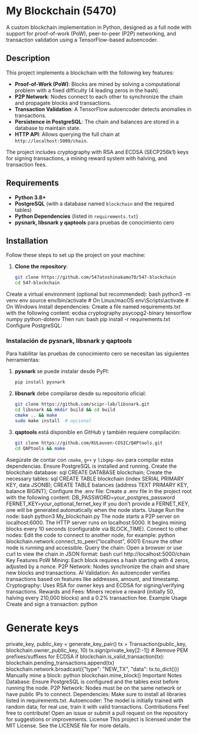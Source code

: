 # My Blockchain (5470)

A custom blockchain implementation in Python, designed as a full node with support for proof-of-work (PoW), peer-to-peer (P2P) networking, and transaction validation using a TensorFlow-based autoencoder.

## Description

This project implements a blockchain with the following key features:
- **Proof-of-Work (PoW)**: Blocks are mined by solving a computational problem with a fixed difficulty (4 leading zeros in the hash).
- **P2P Network**: Nodes connect to each other to synchronize the chain and propagate blocks and transactions.
- **Transaction Validation**: A TensorFlow autoencoder detects anomalies in transactions.
- **Persistence in PostgreSQL**: The chain and balances are stored in a database to maintain state.
- **HTTP API**: Allows querying the full chain at `http://localhost:5000/chain`.

The project includes cryptography with RSA and ECDSA (SECP256k1) keys for signing transactions, a mining reward system with halving, and transaction fees.

## Requirements

- **Python 3.8+**
- **PostgreSQL** (with a database named `blockchain` and the required tables)
- **Python Dependencies** (listed in `requirements.txt`)
- **pysnark, libsnark y qaptools** para pruebas de conocimiento cero

## Installation

Follow these steps to set up the project on your machine:

1. **Clone the repository**:
   ```bash
   git clone https://github.com/547atoshinakamo70/547-blockchain
   cd 547-blockchain
Create a virtual environment (optional but recommended):
bash
python3 -m venv env
source env/bin/activate  # On Linux/macOS
env\Scripts\activate     # On Windows
Install dependencies:
Create a file named requirements.txt with the following content:
ecdsa
cryptography
psycopg2-binary
tensorflow
numpy
python-dotenv
Then run:
bash
pip install -r requirements.txt
Configure PostgreSQL:

### Instalación de pysnark, libsnark y qaptools
Para habilitar las pruebas de conocimiento cero se necesitan las siguientes herramientas:

1. **pysnark** se puede instalar desde PyPI:
   ```bash
   pip install pysnark
   ```
2. **libsnark** debe compilarse desde su repositorio oficial:
   ```bash
   git clone https://github.com/scipr-lab/libsnark.git
   cd libsnark && mkdir build && cd build
   cmake .. && make
   sudo make install  # opcional
   ```
3. **qaptools** está disponible en GitHub y también requiere compilación:
   ```bash
   git clone https://github.com/KULeuven-COSIC/QAPtools.git
   cd QAPtools && make
   ```
Asegúrate de contar con `cmake`, `g++` y `libgmp-dev` para compilar estas dependencias.
Ensure PostgreSQL is installed and running.
Create the blockchain database:
sql
CREATE DATABASE blockchain;
Create the necessary tables:
sql
CREATE TABLE blockchain (index SERIAL PRIMARY KEY, data JSONB);
CREATE TABLE balances (address TEXT PRIMARY KEY, balance BIGINT);
Configure the .env file:
Create a .env file in the project root with the following content:
DB_PASSWORD=your_postgres_password
FERNET_KEY=your_optional_fernet_key
If you don’t provide a FERNET_KEY, one will be generated automatically when the node starts.
Usage
Run the node:
bash
python3 My_blockchain.py
The node starts a P2P server on localhost:6000.
The HTTP server runs on localhost:5000.
It begins mining blocks every 10 seconds (configurable via BLOCK_TIME).
Connect to other nodes:
Edit the code to connect to another node, for example:
python
blockchain.network.connect_to_peer("localhost", 6001)
Ensure the other node is running and accessible.
Query the chain:
Open a browser or use curl to view the chain in JSON format:
bash
curl http://localhost:5000/chain
Key Features
PoW Mining: Each block requires a hash starting with 4 zeros, adjusted by a nonce.
P2P Network: Nodes synchronize the chain and share new blocks and transactions.
AI Validation: An autoencoder verifies transactions based on features like addresses, amount, and timestamp.
Cryptography: Uses RSA for owner keys and ECDSA for signing/verifying transactions.
Rewards and Fees: Miners receive a reward (initially 50, halving every 210,000 blocks) and a 0.2% transaction fee.
Example Usage
Create and sign a transaction:
python
# Generate keys
private_key, public_key = generate_key_pair()
tx = Transaction(public_key, blockchain.owner_public_key, 10)
tx.sign(private_key[2:-1])  # Remove PEM prefixes/suffixes for ECDSA
if blockchain.is_valid_transaction(tx):
    blockchain.pending_transactions.append(tx)
    blockchain.network.broadcast({"type": "NEW_TX", "data": tx.to_dict()})
Manually mine a block:
python
blockchain.mine_block()
Important Notes
Database: Ensure PostgreSQL is configured and the tables exist before running the node.
P2P Network: Nodes must be on the same network or have public IPs to connect.
Dependencies: Make sure to install all libraries listed in requirements.txt.
Autoencoder: The model is initially trained with random data; for real use, train it with valid transactions.
Contributions
Feel free to contribute! Open an issue or submit a pull request on the repository for suggestions or improvements.
License
This project is licensed under the MIT License. See the LICENSE file for more details.
